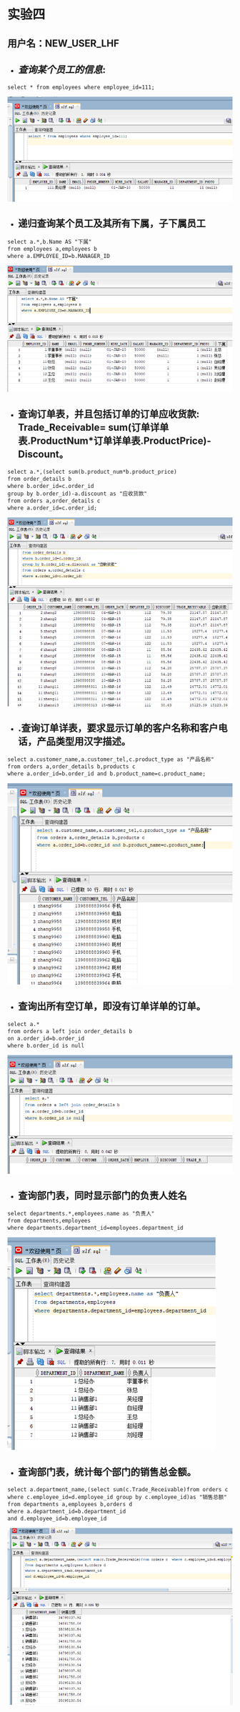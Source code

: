 # 实验四

## 用户名：NEW_USER_LHF
- ## *查询某个员工的信息*: 
```aidl
select * from employees where employee_id=111;
```  
![](4-1.png)  
- ## **递归查询某个员工及其所有下属，子下属员工**  
```aidl
select a.*,b.Name AS "下属"
from employees a,employees b
where a.EMPLOYEE_ID=b.MANAGER_ID
```  
![](4-2.png)  


- ## **查询订单表，并且包括订单的订单应收货款: Trade_Receivable= sum(订单详单表.ProductNum*订单详单表.ProductPrice)- Discount。**   

```aidl
select a.*,(select sum(b.product_num*b.product_price)
from order_details b
where b.order_id=c.order_id
group by b.order_id)-a.discount as "应收货款"
from orders a,order_details c
where a.order_id=c.order_id;
```
![](4-3.png)  
- ## **.查询订单详表，要求显示订单的客户名称和客户电话，产品类型用汉字描述。**    
```aidl
select a.customer_name,a.customer_tel,c.product_type as "产品名称"
from orders a,order_details b,products c
where a.order_id=b.order_id and b.product_name=c.product_name;
```  
![](4-4.png)

- ## **查询出所有空订单，即没有订单详单的订单。**  
```aidl
select a.*
from orders a left join order_details b
on a.order_id=b.order_id
where b.order_id is null
```
![](4-5.png)  
- ## **查询部门表，同时显示部门的负责人姓名**  
```aidl
select departments.*,employees.name as "负责人"
from departments,employees
where departments.department_id=employees.department_id
```  
![](4-6.png)  

- ## **查询部门表，统计每个部门的销售总金额。**  
```aidl
select a.department_name,(select sum(c.Trade_Receivable)from orders c  where c.employee_id=d.employee_id group by c.employee_id)as "销售总额"
from departments a,employees b,orders d
where a.department_id=b.department_id
and d.employee_id=b.employee_id
```  
![](4-7.png)


